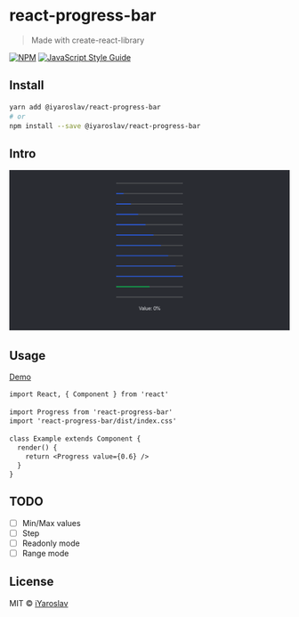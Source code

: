 # react-progress-bar
> Made with create-react-library

[![NPM](https://img.shields.io/npm/v/@iyaroslav/react-progress-bar.svg)](https://www.npmjs.com/package/@iyaroslav/react-progress-bar) [![JavaScript Style Guide](https://img.shields.io/badge/code_style-standard-brightgreen.svg)](https://standardjs.com)

## Install
```bash
yarn add @iyaroslav/react-progress-bar
# or
npm install --save @iyaroslav/react-progress-bar
```

## Intro

<p align="center">
  <img width="600" src="https://raw.githubusercontent.com/iYaroslav/react-progress-bar/master/media/example.png">
</p>

## Usage

[Demo](https://iyaroslav.github.io/react-progress-bar/)

```tsx
import React, { Component } from 'react'

import Progress from 'react-progress-bar'
import 'react-progress-bar/dist/index.css'

class Example extends Component {
  render() {
    return <Progress value={0.6} />
  }
}
```

## TODO
- [ ] Min/Max values
- [ ] Step
- [ ] Readonly mode
- [ ] Range mode

## License
MIT © [iYaroslav](https://github.com/iYaroslav)
